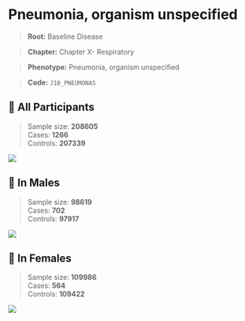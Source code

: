 # Pneumonia, organism unspecified

> **Root:** Baseline Disease  

> **Chapter:** Chapter X- Respiratory  

> **Phenotype:** Pneumonia, organism unspecified  

> **Code:** `J10_PNEUMONAS`

## 🧪 All Participants  
> Sample size: **208605**  
> Cases: **1266**  
> Controls: **207339**
<img src="/Disease/Figures/ALL/Baseline/J10_PNEUMONAS.png"/>
<CsvTable src="/public/Disease/Data/ALL/Baseline/LG_J10_PNEUMONAS.csv" label="🔍 View full results" />

## 👨 In Males  
> Sample size: **98619**  
> Cases: **702**  
> Controls: **97917**
<img src="/Disease/Figures/Male/Baseline/J10_PNEUMONAS.png"/>
<CsvTable src="/public/Disease/Data/Male/Baseline/LG_J10_PNEUMONAS.csv" label="🔍 View full results" />

## 👩 In Females  
> Sample size: **109986**  
> Cases: **564**  
> Controls: **109422**
<img src="/Disease/Figures/Female/Baseline/J10_PNEUMONAS.png"/>
<CsvTable src="/public/Disease/Data/Female/Baseline/LG_J10_PNEUMONAS.csv" label="🔍 View full results" />
